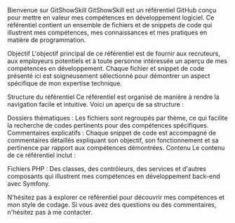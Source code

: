 Bienvenue sur GitShowSkill
GitShowSkill est un référentiel GitHub conçu pour mettre en valeur mes compétences en développement logiciel. Ce référentiel contient un ensemble de fichiers et de snippets de code qui illustrent mes compétences, mes connaissances et mes pratiques en matière de programmation.

Objectif
L'objectif principal de ce référentiel est de fournir aux recruteurs, aux employeurs potentiels et à toute personne intéressée un aperçu de mes compétences en développement. Chaque fichier et snippet de code présenté ici est soigneusement sélectionné pour démontrer un aspect spécifique de mon expertise technique.

Structure du référentiel
Ce référentiel est organisé de manière à rendre la navigation facile et intuitive. Voici un aperçu de sa structure :

Dossiers thématiques : Les fichiers sont regroupés par thème, ce qui facilite la recherche de codes pertinents pour des compétences spécifiques.
Commentaires explicatifs : Chaque snippet de code est accompagné de commentaires détaillés expliquant son objectif, son fonctionnement et sa pertinence par rapport aux compétences démontrées.
Contenu
Le contenu de ce référentiel inclut :

Fichiers PHP : Des classes, des contrôleurs, des services et d'autres composants qui illustrent mes compétences en développement back-end avec Symfony.

N'hésitez pas à explorer ce référentiel pour découvrir mes compétences et mon style de codage. Si vous avez des questions ou des commentaires, n'hésitez pas à me contacter.
